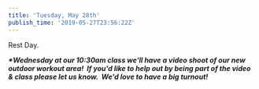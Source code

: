 ```yaml
---
title: 'Tuesday, May 28th'
publish_time: '2019-05-27T23:56:22Z'
---
```


Rest Day.

***\*Wednesday at our 10:30am class we'll have a video shoot of our new
outdoor workout area!  If you'd like to help out by being part of the
video & class please let us know.  We'd love to have a big turnout!***

